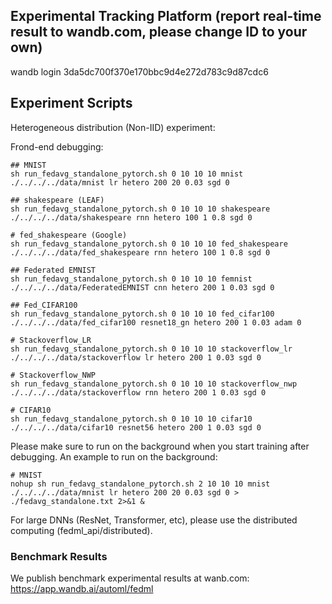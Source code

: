 ## Experimental Tracking Platform (report real-time result to wandb.com, please change ID to your own)
wandb login 3da5dc700f370e170bbc9d4e272d783c9d87cdc6


## Experiment Scripts
Heterogeneous distribution (Non-IID) experiment:

Frond-end debugging:
``` 
## MNIST
sh run_fedavg_standalone_pytorch.sh 0 10 10 10 mnist ./../../../data/mnist lr hetero 200 20 0.03 sgd 0

## shakespeare (LEAF)
sh run_fedavg_standalone_pytorch.sh 0 10 10 10 shakespeare ./../../../data/shakespeare rnn hetero 100 1 0.8 sgd 0

# fed_shakespeare (Google)
sh run_fedavg_standalone_pytorch.sh 0 10 10 10 fed_shakespeare ./../../../data/fed_shakespeare rnn hetero 100 1 0.8 sgd 0

## Federated EMNIST
sh run_fedavg_standalone_pytorch.sh 0 10 10 10 femnist ./../../../data/FederatedEMNIST cnn hetero 200 1 0.03 sgd 0

## Fed_CIFAR100
sh run_fedavg_standalone_pytorch.sh 0 10 10 10 fed_cifar100 ./../../../data/fed_cifar100 resnet18_gn hetero 200 1 0.03 adam 0

# Stackoverflow_LR
sh run_fedavg_standalone_pytorch.sh 0 10 10 10 stackoverflow_lr ./../../../data/stackoverflow lr hetero 200 1 0.03 sgd 0

# Stackoverflow_NWP
sh run_fedavg_standalone_pytorch.sh 0 10 10 10 stackoverflow_nwp ./../../../data/stackoverflow rnn hetero 200 1 0.03 sgd 0

# CIFAR10
sh run_fedavg_standalone_pytorch.sh 0 10 10 10 cifar10 ./../../../data/cifar10 resnet56 hetero 200 1 0.03 sgd 0
```

Please make sure to run on the background when you start training after debugging. An example to run on the background:
``` 
# MNIST
nohup sh run_fedavg_standalone_pytorch.sh 2 10 10 10 mnist ./../../../data/mnist lr hetero 200 20 0.03 sgd 0 > ./fedavg_standalone.txt 2>&1 &
```

For large DNNs (ResNet, Transformer, etc), please use the distributed computing (fedml_api/distributed). 


### Benchmark Results
We publish benchmark experimental results at wanb.com: \
https://app.wandb.ai/automl/fedml
